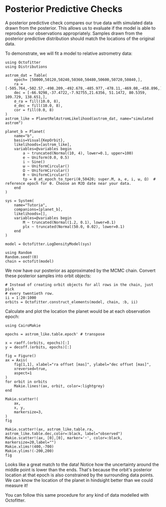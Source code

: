 # Posterior Predictive Checks

A posterior predictive check compares our true data with simulated data drawn from the posterior. This allows us to evaluate if the model is able to reproduce our observations appropriately. Samples drawn from the posterior predictive distribution should match the locations of the original data.

To demonstrate, we will fit a model to relative astrometry data:

```@example 1
using Octofitter
using Distributions

astrom_dat = Table(
    epoch= [50000,50120,50240,50360,50480,50600,50720,50840,],
    ra = [-505.764,-502.57,-498.209,-492.678,-485.977,-478.11,-469.08,-458.896,],
    dec = [-66.9298,-37.4722,-7.92755,21.6356, 51.1472, 80.5359, 109.729, 138.651,],
    σ_ra = fill(10.0, 8),
    σ_dec = fill(10.0, 8),
    cor = fill(0.0, 8)
)
astrom_like = PlanetRelAstromLikelihood(astrom_dat, name="simulated astrom")

planet_b = Planet(
    name="b",
    basis=Visual{KepOrbit},
    likelihoods=[astrom_like],
    variables=@variables begin
        a ~ truncated(Normal(10, 4), lower=0.1, upper=100)
        e ~ Uniform(0.0, 0.5)
        i ~ Sine()
        ω ~ UniformCircular()
        Ω ~ UniformCircular()
        θ ~ UniformCircular()
        tp = θ_at_epoch_to_tperi(θ,50420; super.M, a, e, i, ω, Ω)  # reference epoch for θ. Choose an MJD date near your data.
    end
)

sys = System(
    name="Tutoria",
    companions=[planet_b],
    likelihoods=[],
    variables=@variables begin
        M ~ truncated(Normal(1.2, 0.1), lower=0.1)
        plx ~ truncated(Normal(50.0, 0.02), lower=0.1)
    end
)

model = Octofitter.LogDensityModel(sys)

using Random
Random.seed!(0)
chain = octofit(model)
```

We now have our posterior as approximated by the MCMC chain. Convert these posterior samples into orbit objects:
```@example 1
# Instead of creating orbit objects for all rows in the chain, just pick
# every twentieth row.
ii = 1:20:1000
orbits = Octofitter.construct_elements(model, chain, :b, ii)
```

Calculate and plot the location the planet would be at each observation epoch:
```@example 1
using CairoMakie 

epochs = astrom_like.table.epoch' # transpose

x = raoff.(orbits, epochs)[:]
y = decoff.(orbits, epochs)[:]

fig = Figure()
ax = Axis(
    fig[1,1], xlabel="ra offset [mas]", ylabel="dec offset [mas]",
    xreversed=true,
    aspect=1
)
for orbit in orbits
    Makie.lines!(ax, orbit, color=:lightgrey)
end

Makie.scatter!(
    ax,
    x, y,
    markersize=3,
)
fig

Makie.scatter!(ax, astrom_like.table.ra, astrom_like.table.dec,color=:black, label="observed")
Makie.scatter!(ax, [0],[0], marker='⋆', color=:black, markersize=20,label="")
Makie.xlims!(400,-700)
Makie.ylims!(-200,200)
fig

```

Looks like a great match to the data! Notice how the uncertainty around the middle point is lower than the ends. That's because the orbit's posterior location at that epoch is also constrained by the surrounding data points. We can know the location of the planet in hindsight better than we could measure it!

You can follow this same procedure for any kind of data modelled with Octofitter.